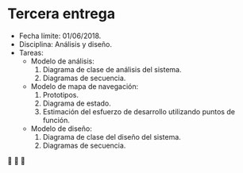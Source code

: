 # Tercera entrega
- Fecha límite: 01/06/2018.
- Disciplina: Análisis y diseño.
- Tareas:
  - Modelo de análisis:
    1. Diagrama de clase de análisis del sistema.
    2. Diagramas de secuencia.
  - Modelo de mapa de navegación:
    1. Prototipos.
    2. Diagrama de estado.
    3. Estimación del esfuerzo de desarrollo utilizando puntos de función.
  - Modelo de diseño:
    1. Diagrama de clase del diseño del sistema.
    2. Diagramas de secuencia.
    
:rocket: :rocket: :rocket: 
